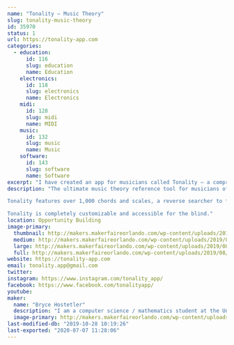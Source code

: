 ```yaml
---
name: "Tonality – Music Theory"
slug: tonality-music-theory
id: 35970
status: 1
url: https://tonality-app.com
categories:
  - education:
      id: 116
      slug: education
      name: Education
    electronics:
      id: 118
      slug: electronics
      name: Electronics
    midi:
      id: 128
      slug: midi
      name: MIDI
    music:
      id: 132
      slug: music
      name: Music
    software:
      id: 143
      slug: software
      name: Software
excerpt: "I have created an app for musicians called Tonality – a comprehensive guide to chords, scales, and much more. It has tons of interactive features to demonstrate, including the ability to play it like a musical instrument, plug in a MIDI keyboard, or identify chords from acoustic instruments like guitars. Tonality is also accessible for the blind."
description: "The ultimate music theory reference tool for musicians of all skill levels. Tonality allows you to view and listen to a large database of piano chords and scales and features a chord-recognition tool that can identify chords you play on your instrument. You can run Tonality as an AUv3 MIDI receiver and view chords that match MIDI input you route to it, or as a MIDI source and send chords to other apps. 

Tonality features over 1,000 chords and scales, a reverse searcher to find chords/scales that contain certain notes, the ability to create custom chords/scales, detailed information about each (including guitar/ukulele charts), scale fingerings, an interactive circle of fifths, and more. It is fully compatible and interactive with MIDI keyboards as well, and can display chords in sheet music form in real time. Tonality also features a detailed ear training section and a musical terminology dictionary.

Tonality is completely customizable and accessible for the blind."
location: Opportunity Building
image-primary:
  thumbnail: http://makers.makerfaireorlando.com/wp-content/uploads/2019/08/iTunesArtwork@3x-1-150x150.png
  medium: http://makers.makerfaireorlando.com/wp-content/uploads/2019/08/iTunesArtwork@3x-1-300x300.png
  large: http://makers.makerfaireorlando.com/wp-content/uploads/2019/08/iTunesArtwork@3x-1-1024x1024.png
  full: http://makers.makerfaireorlando.com/wp-content/uploads/2019/08/iTunesArtwork@3x-1.png
website: https://tonality-app.com
email: tonality.app@gmail.com
twitter: 
instagram: https://www.instagram.com/tonality_app/
facebook: https://www.facebook.com/tonalityapp/
youtube: 
maker:
  name: "Bryce Hostetler"
  description: "I am a computer science / mathematics student at the University of Florida. I am also interested in music – I have played piano for over 11 years as well as trumpet and bass for four years. In my spare time I have been working on an app called Tonality, which is designed to be the ultimate tool for musicians of all levels. I went to Maker Faire once with my high school robotics team (Roaring Riptide)."
  image-primary: http://makers.makerfaireorlando.com/wp-content/uploads/2019/08/iTunesArtwork@3x-1024x1024.png
last-modified-db: "2019-10-28 10:19:26"
last-exported: "2020-07-07 11:28:06"
---
```

